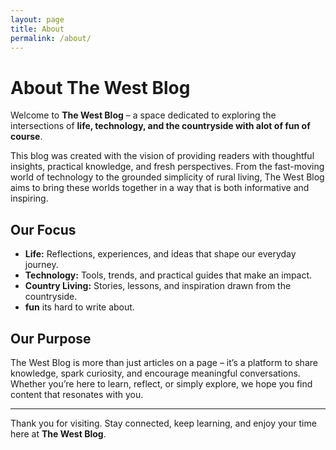 ```yaml
---
layout: page
title: About
permalink: /about/
---
```


# About The West Blog  

Welcome to **The West Blog** – a space dedicated to exploring the intersections of **life, technology, and the countryside with alot of fun of course**.  

This blog was created with the vision of providing readers with thoughtful insights, practical knowledge, and fresh perspectives. From the fast-moving world of technology to the grounded simplicity of rural living, The West Blog aims to bring these worlds together in a way that is both informative and inspiring.  

## Our Focus  
- **Life:** Reflections, experiences, and ideas that shape our everyday journey.  
- **Technology:** Tools, trends, and practical guides that make an impact.  
- **Country Living:** Stories, lessons, and inspiration drawn from the countryside.  
- **fun** its hard to write about.

## Our Purpose  
The West Blog is more than just articles on a page – it’s a platform to share knowledge, spark curiosity, and encourage meaningful conversations. Whether you’re here to learn, reflect, or simply explore, we hope you find content that resonates with you.  

---

Thank you for visiting. Stay connected, keep learning, and enjoy your time here at **The West Blog**.  
